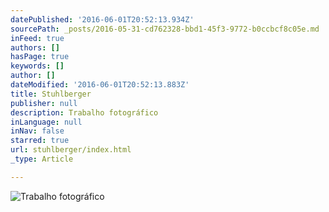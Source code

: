 ```yaml
---
datePublished: '2016-06-01T20:52:13.934Z'
sourcePath: _posts/2016-05-31-cd762328-bbd1-45f3-9772-b0ccbcf8c05e.md
inFeed: true
authors: []
hasPage: true
keywords: []
author: []
dateModified: '2016-06-01T20:52:13.883Z'
title: Stuhlberger
publisher: null
description: Trabalho fotográfico
inLanguage: null
inNav: false
starred: true
url: stuhlberger/index.html
_type: Article

---
```

![Trabalho fotográfico](https://s3-us-west-2.amazonaws.com/the-grid-img/p/38546fb20a932b2b6b98e99b83c15a271345cfe0.jpg)